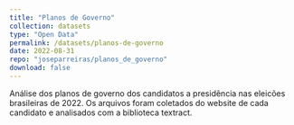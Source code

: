 ```yaml
---
title: "Planos de Governo"
collection: datasets
type: "Open Data"
permalink: /datasets/planos-de-governo
date: 2022-08-31
repo: "joseparreiras/planos_de_governo"
download: false
---
```


Análise dos planos de governo dos candidatos a presidência nas eleicões brasileiras de 2022. Os arquivos foram coletados do website de cada candidato e analisados com a biblioteca textract.
